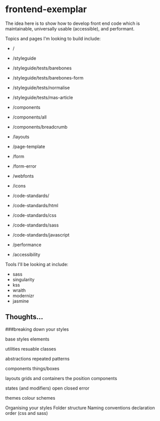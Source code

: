 frontend-exemplar
=================

The idea here is to show how to develop front end code which is maintainable, universally usable (accessible), and performant.

Topics and pages I'm looking to build include:

* /

* /styleguide
* /styleguide/tests/barebones
* /styleguide/tests/barebones-form
* /styleguide/tests/normalise
* /styleguide/tests/mas-article


* /components
* /components/all
* /components/breadcrumb
* /layouts

* /page-template

* /form
* /form-error

* /webfonts
* /icons

* /code-standards/
* /code-standards/html
* /code-standards/css
* /code-standards/sass
* /code-standards/javascript

* /performance
* /accessibility

Tools I'll be looking at include:

* sass
* singularity
* kss
* wraith
* modernizr
* jasmine



## Thoughts...


###breaking down your styles

base styles
     elements

utilities
     resuable classes

abstractions
     repeated patterns

components
     things/boxes

layouts
     grids and containers the position components

states (and modifiers)
     open
     closed
     error

themes
     colour schemes

Organising your styles
Folder structure
Naming conventions
declaration order (css and sass)
